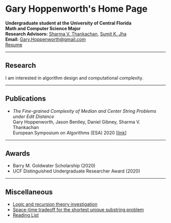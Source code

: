# Gary Hoppenworth's Home Page

**Undergraduate student at the University of Central Florida**  
**Math and Computer Science Major**  
**Research Advisors:** [Sharma V. Thankachan](http://www.cs.ucf.edu/~sharma/), [Sumit K. Jha](https://sumitkumarjha.com/)  
**Email:** [Gary.Hoppenworth@gmail.com]()  
[Resume](./data/resume.pdf)   
***
## Research  
I am interested in algorithm design and computational complexity.   
***
## Publications
* *The Fine-grained Complexity of Median and Center String Problems under Edit Distance*  
   Gary Hoppenworth, Jason Bentley, Daniel Gibney, Sharma V. Thankachan  
   European Symposium on Algorithms (ESA) 2020 [[link](https://www.cs.ucf.edu/~sharma/papers/k_Edit_Distance.pdf)]   
***
## Awards
* Barry M. Goldwater Scholarship (2020)
* UCF Distinguished Undergraduate Researcher Award (2020)   
***
## Miscellaneous
* [Logic and recursion theory investigation](./data/logic_investigation.pdf)
* [Space-time tradeoff for the shortest unique substring problem](./data/SUS_space_time_tradeoff.pdf)
* [Reading List](./reading_list.md)
